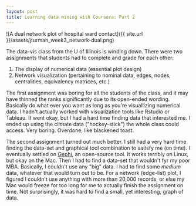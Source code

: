 ```yaml
---
layout: post
title: Learning data mining with Coursera: Part 2
---
```


![A dual network plot of hospital ward contact]({{ site.url }}/assets/jturman_week3_network-dual.png)

The data-vis class from the U of Illinois is winding down. There were two assignments that students had to complete and grade for each other:
1. The display of numerical data (essential plot design)
2. Network visualization (pertaining to nominal data, edges, nodes, centralities, equivalency matrices, etc.)

The first assignment was boring for all the students of the class, and it may have thinned the ranks significantly due to its open-ended wording. Basically do what ever you want as long as you're visuallizing numerical data. I hadn't actually worked with visualization tools like Rstudio or Tableau. It went okay, but I had a hard time finding data that interested me. I ended up using the climate data ("hockey-stick") the whole class could access. Very boring. Overdone, like blackened toast.

The second assignment turned out much better. I still had a very hard time finding the data-set and graphical tool combination to satisfy me (on time). I eventually settled on [Gephi](http://gephi.org), an open-source tool. It works terribly on Linux, but okay on the Mac. Then I had to find a data-set that wouldn't fyr my poor MBA. Basically, I couldn't use any "big" data. I had to find some _medium_ data, whatever that would turn out to be. For a network (edge-list) plot, I figured I couldn't use anything with more than 20,000 records, or else my Mac would freeze for too long for me to actually finish the assignment on time. Not surprisingly, it was hard to find a small, yet interesting, graph of data.

